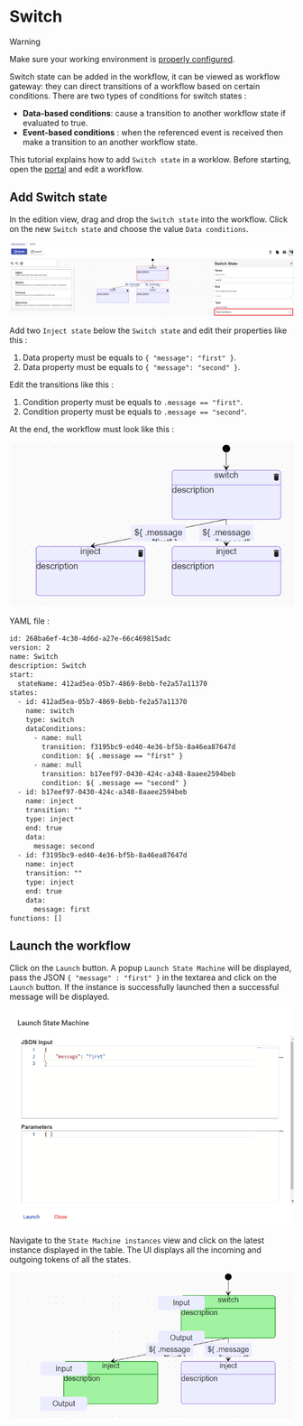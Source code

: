 # Switch

> [!WARNING]
> Make sure your working environment is [properly configured](/documentation/gettingstarted/index.html).

Switch state can be added in the workflow, it can be viewed as workflow gateway: they can direct transitions of a workflow based on certain conditions. There are two types of conditions for switch states :
* **Data-based conditions**: cause a transition to another workflow state if evaluated to true.
* **Event-based conditions** : when the referenced event is received then make a transition to an another workflow state.

This tutorial explains how to add `Switch state` in a worklow. Before starting, open the [portal](http://localhost:30003/statemachines) and edit a workflow.

## Add Switch state

In the edition view, drag and drop the `Switch state` into the workflow.
Click on the new `Switch state` and choose the value `Data conditions`.

![Type of switch](images/switch1.png)

Add two `Inject state` below the `Switch state` and edit their properties like this :
1. Data property must be equals to `{ "message": "first" }`.
2. Data property must be equals to `{ "message": "second" }`.

Edit the transitions like this :
1. Condition property must be equals to `.message == "first"`.
2. Condition property must be equals to `.message == "second"`.

At the end, the workflow must look like this :

![Workflow](images/switch2.png)

YAML file :

```
id: 268ba6ef-4c30-4d6d-a27e-66c469815adc
version: 2
name: Switch
description: Switch
start:
  stateName: 412ad5ea-05b7-4869-8ebb-fe2a57a11370
states:
  - id: 412ad5ea-05b7-4869-8ebb-fe2a57a11370
    name: switch
    type: switch
    dataConditions:
      - name: null
        transition: f3195bc9-ed40-4e36-bf5b-8a46ea87647d
        condition: ${ .message == "first" }
      - name: null
        transition: b17eef97-0430-424c-a348-8aaee2594beb
        condition: ${ .message == "second" }
  - id: b17eef97-0430-424c-a348-8aaee2594beb
    name: inject
    transition: ""
    type: inject
    end: true
    data:
      message: second
  - id: f3195bc9-ed40-4e36-bf5b-8a46ea87647d
    name: inject
    transition: ""
    type: inject
    end: true
    data:
      message: first
functions: []
```

## Launch the workflow

Click on the `Launch` button. A popup `Launch State Machine` will be displayed, pass the JSON `{ "message" : "first" }` in the textarea and click on the `Launch` button.
If the instance is successfully launched then a successful message will be displayed.

![Launch](images/switch3.png)

Navigate to the `State Machine instances` view and click on the latest instance displayed in the table. The UI displays all the incoming and outgoing tokens of all the states.

![View instance](images/switch4.png)